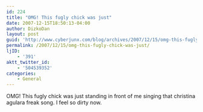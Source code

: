 ```yaml
---
id: 224
title: "OMG! This fugly chick was just"
date: 2007-12-15T18:50:13-04:00
author: DizkoDan
layout: post
guid: 'http://www.cyberjunx.com/blog/archives/2007/12/15/omg-this-fugly-chick-was-just/'
permalink: /2007/12/15/omg-this-fugly-chick-was-just/
ljID:
    - '391'
aktt_twitter_id:
    - '504539352'
categories:
    - General
---
```


OMG! This fugly chick was just standing in front of me singing that christina agulara freak song. I feel so dirty now.